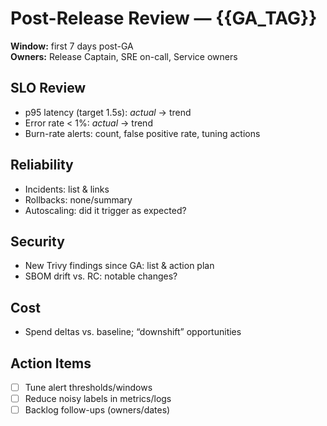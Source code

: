 # Post-Release Review — {{GA_TAG}}

**Window:** first 7 days post-GA  
**Owners:** Release Captain, SRE on-call, Service owners

## SLO Review

- p95 latency (target 1.5s): _actual_ → trend
- Error rate < 1%: _actual_ → trend
- Burn-rate alerts: count, false positive rate, tuning actions

## Reliability

- Incidents: list & links
- Rollbacks: none/summary
- Autoscaling: did it trigger as expected?

## Security

- New Trivy findings since GA: list & action plan
- SBOM drift vs. RC: notable changes?

## Cost

- Spend deltas vs. baseline; “downshift” opportunities

## Action Items

- [ ] Tune alert thresholds/windows
- [ ] Reduce noisy labels in metrics/logs
- [ ] Backlog follow-ups (owners/dates)

